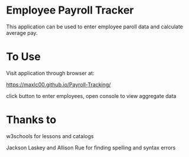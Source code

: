 # Employee Payroll Tracker
This application can be used to enter employee paroll data and calculate average pay.

# To Use
Visit application through browser at: 

https://maxlc00.github.io/Payroll-Tracking/

click button to enter employees, open console to view aggregate data

# Thanks to
w3schools for lessons and catalogs

Jackson Laskey and Allison Rue for finding spelling and syntax errors
